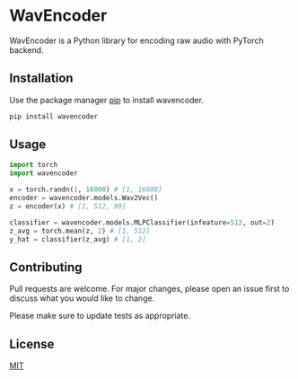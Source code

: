 # WavEncoder

WavEncoder is a Python library for encoding raw audio with PyTorch backend.

## Installation

Use the package manager [pip](https://pip.pypa.io/en/stable/) to install wavencoder.

```bash
pip install wavencoder
```

## Usage

```python
import torch
import wavencoder

x = torch.randn(1, 16000) # [1, 16000]
encoder = wavencoder.models.Wav2Vec()
z = encoder(x) # [1, 512, 99]

classifier = wavencoder.models.MLPClassifier(infeature=512, out=2)
z_avg = torch.mean(z, 2) # [1, 512]
y_hat = classifier(z_avg) # [1, 2]
```

## Contributing
Pull requests are welcome. For major changes, please open an issue first to discuss what you would like to change.

Please make sure to update tests as appropriate.

## License
[MIT](https://choosealicense.com/licenses/mit/)